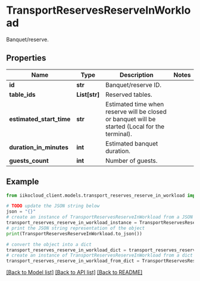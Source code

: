 # TransportReservesReserveInWorkload

Banquet/reserve.

## Properties

Name | Type | Description | Notes
------------ | ------------- | ------------- | -------------
**id** | **str** | Banquet/reserve ID. | 
**table_ids** | **List[str]** | Reserved tables. | 
**estimated_start_time** | **str** | Estimated time when reserve will be closed or banquet will be started (Local for the terminal). | 
**duration_in_minutes** | **int** | Estimated banquet duration. | 
**guests_count** | **int** | Number of guests. | 

## Example

```python
from iikocloud_client.models.transport_reserves_reserve_in_workload import TransportReservesReserveInWorkload

# TODO update the JSON string below
json = "{}"
# create an instance of TransportReservesReserveInWorkload from a JSON string
transport_reserves_reserve_in_workload_instance = TransportReservesReserveInWorkload.from_json(json)
# print the JSON string representation of the object
print(TransportReservesReserveInWorkload.to_json())

# convert the object into a dict
transport_reserves_reserve_in_workload_dict = transport_reserves_reserve_in_workload_instance.to_dict()
# create an instance of TransportReservesReserveInWorkload from a dict
transport_reserves_reserve_in_workload_from_dict = TransportReservesReserveInWorkload.from_dict(transport_reserves_reserve_in_workload_dict)
```
[[Back to Model list]](../README.md#documentation-for-models) [[Back to API list]](../README.md#documentation-for-api-endpoints) [[Back to README]](../README.md)


